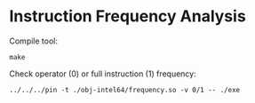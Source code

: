 # Instruction Frequency Analysis

Compile tool:
```
make
```
Check operator (0) or full instruction (1) frequency:
```
../../../pin -t ./obj-intel64/frequency.so -v 0/1 -- ./exe
```
